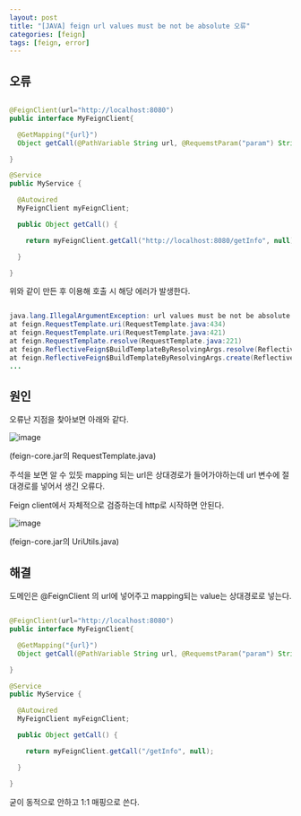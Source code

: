 ```yaml
---
layout: post
title: "[JAVA] feign url values must be not be absolute 오류"
categories: [feign]
tags: [feign, error]
---
```



## 오류

```java

@FeignClient(url="http://localhost:8080")
public interface MyFeignClient{

  @GetMapping("{url}")
  Object getCall(@PathVariable String url, @RequemstParam("param") String param);

}

@Service
public MyService {

  @Autowired
  MyFeignClient myFeignClient;

  public Object getCall() {

    return myFeignClient.getCall("http://localhost:8080/getInfo", null);

  }

}

```

위와 같이 만든 후 이용해 호출 시 해당 에러가 발생한다.

```java

java.lang.IllegalArgumentException: url values must be not be absolute
at feign.RequestTemplate.uri(RequestTemplate.java:434)
at feign.RequestTemplate.uri(RequestTemplate.java:421)
at feign.RequestTemplate.resolve(RequestTemplate.java:221)
at feign.ReflectiveFeign$BuildTemplateByResolvingArgs.resolve(ReflectiveFeign.java:334)
at feign.ReflectiveFeign$BuildTemplateByResolvingArgs.create(ReflectiveFeign.java:232)
...

```

## 원인

오류난 지점을 찾아보면 아래와 같다.

![image](https://github.com/JinseobBae/JinseobBae.github.io/assets/29051992/efd43ab5-6e9c-418a-895a-4c36abe4c3fa)

(feign-core.jar의 RequestTemplate.java)

주석을 보면 알 수 있듯 mapping 되는 url은 상대경로가 들어가야하는데 url 변수에 절대경로를 넣어서 생긴 오류다.

Feign client에서 자체적으로 검증하는데 http로 시작하면 안된다.

![image](https://github.com/JinseobBae/JinseobBae.github.io/assets/29051992/c5f808c7-254c-47db-8a28-143b335271ba)

(feign-core.jar의 UriUtils.java)


## 해결

도메인은 @FeignClient 의 url에 넣어주고 mapping되는 value는 상대경로로 넣는다.

```java

@FeignClient(url="http://localhost:8080")
public interface MyFeignClient{

  @GetMapping("{url}")
  Object getCall(@PathVariable String url, @RequemstParam("param") String param);

}

@Service
public MyService {

  @Autowired
  MyFeignClient myFeignClient;

  public Object getCall() {

    return myFeignClient.getCall("/getInfo", null);

  }

}

```

굳이 동적으로 안하고 1:1 매핑으로 쓴다.


